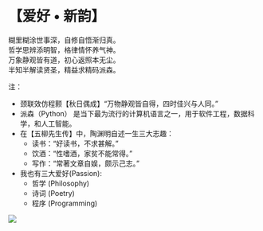 # 【爱好 • 新韵】

糊里糊涂世事深，自修自悟渐归真。  
哲学思辨添明智，格律情怀养气神。  
万象静观皆有道，初心返照本无尘。   
半知半解读贤圣，精益求精码派森。

注：

- 颈联效仿程颢【秋日偶成】“万物静观皆自得，四时佳兴与人同。”
- 派森（Python） 是当下最为流行的计算机语言之一，用于软件工程，数据科学，和人工智能。
- 在【五柳先生传】中，陶渊明自述一生三大志趣：
  - 读书：“好读书，不求甚解。”
  - 饮酒：“性嗜酒，家贫不能常得。”
  - 写作：“常著文章自娱，颇示己志。”
- 我也有三大爱好(Passion):
  - 哲学 (Philosophy)
  - 诗词 (Poetry)
  - 程序 (Programming)

![](14.png)